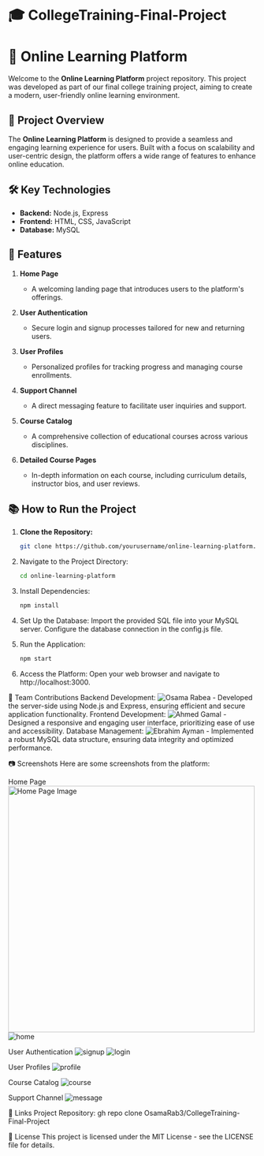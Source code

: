 # 🎓 CollegeTraining-Final-Project

# 🌟 Online Learning Platform

Welcome to the **Online Learning Platform** project repository. This project was developed as part of our final college training project, aiming to create a modern, user-friendly online learning environment.

## 🚀 Project Overview

The **Online Learning Platform** is designed to provide a seamless and engaging learning experience for users. Built with a focus on scalability and user-centric design, the platform offers a wide range of features to enhance online education.

## 🛠️ Key Technologies

- **Backend:** Node.js, Express
- **Frontend:** HTML, CSS, JavaScript
- **Database:** MySQL

## 🎯 Features

1. **Home Page**
   - A welcoming landing page that introduces users to the platform's offerings.

2. **User Authentication**
   - Secure login and signup processes tailored for new and returning users.

3. **User Profiles**
   - Personalized profiles for tracking progress and managing course enrollments.

4. **Support Channel**
   - A direct messaging feature to facilitate user inquiries and support.

5. **Course Catalog**
   - A comprehensive collection of educational courses across various disciplines.

6. **Detailed Course Pages**
   - In-depth information on each course, including curriculum details, instructor bios, and user reviews.

## 📚 How to Run the Project

1. **Clone the Repository:**
   ```bash
   git clone https://github.com/yourusername/online-learning-platform.git
2. Navigate to the Project Directory:
   ```bash
   cd online-learning-platform
3. Install Dependencies:
   ```bash
   npm install
4. Set Up the Database:
   Import the provided SQL file into your MySQL server.
   Configure the database connection in the config.js file.
   
6. Run the Application:
    ```bash
    npm start
7. Access the Platform:
   Open your web browser and navigate to http://localhost:3000.


👥 Team Contributions
Backend Development: ![Osama Rabea](https://github.com/OsamaRab3) - Developed the server-side using Node.js and Express, ensuring efficient and secure application functionality.
Frontend Development: ![Ahmed Gamal](https://github.com/Ahmed-Gamal-0) - Designed a responsive and engaging user interface, prioritizing ease of use and accessibility.
Database Management: ![Ebrahim Ayman](https://github.com/HemaX10)  - Implemented a robust MySQL data structure, ensuring data integrity and optimized performance.


📷 Screenshots
Here are some screenshots from the platform:

Home Page
<img src="image/home.png" alt="Home Page Image" width="500" />
![home](image/home.png)

User Authentication
![signup](image/signup.png)
![login](image/login.png)

User Profiles
![profile](image/profile.png)

Course Catalog
![course](image/course.png)

Support Channel
![message](image/message.png)


🔗 Links
Project Repository: gh repo clone OsamaRab3/CollegeTraining-Final-Project


📄 License
This project is licensed under the MIT License - see the LICENSE file for details.








